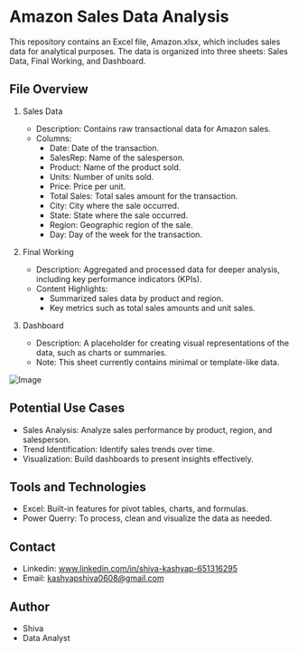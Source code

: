 # Amazon Sales Data Analysis
This repository contains an Excel file, Amazon.xlsx, which includes sales data for analytical purposes. The data is organized into three sheets: Sales Data, Final Working, and Dashboard.
## File Overview
1. Sales Data
   -	Description: Contains raw transactional data for Amazon sales.
   -	Columns:
         -	Date: Date of the transaction.
         -	SalesRep: Name of the salesperson.
         -	Product: Name of the product sold.
         -	Units: Number of units sold.
         -	Price: Price per unit.
         -	Total Sales: Total sales amount for the transaction.
         -	City: City where the sale occurred.
         -	State: State where the sale occurred.
         -	Region: Geographic region of the sale.
         -	Day: Day of the week for the transaction.
   
3. Final Working
   -	Description: Aggregated and processed data for deeper analysis, including key performance indicators (KPIs).
   -	Content Highlights:
         -	Summarized sales data by product and region.
         -	Key metrics such as total sales amounts and unit sales.
   
5. Dashboard
   -	Description: A placeholder for creating visual representations of the data, such as charts or summaries.
   -	Note: This sheet currently contains minimal or template-like data.
   

![Image](https://github.com/user-attachments/assets/c9e358a0-f272-4f43-9252-785943a3dde4)

## Potential Use Cases

   - Sales Analysis: Analyze sales performance by product, region, and salesperson.
   - Trend Identification: Identify sales trends over time.
   - Visualization: Build dashboards to present insights effectively.

## Tools and Technologies
   - Excel: Built-in features for pivot tables, charts, and formulas.
   - Power Querry: To process, clean and visualize the data as needed.

## Contact
   - Linkedin: www.linkedin.com/in/shiva-kashyap-651316295
   - Email: kashyapshiva0608@gmail.com

## Author
   - Shiva
   - Data Analyst

